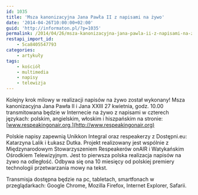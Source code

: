 ```yaml
---
id: 1035
title: 'Msza kanonizacyjna Jana Pawła II z napisami na żywo'
date: '2014-04-26T10:00:00+02:00'
guid: 'http://informaton.pl/?p=1035'
permalink: /2014/04/26/msza-kanonizacyjna-jana-pawla-ii-z-napisami-na-zywo/
restapi_import_id:
    - 5ca8405547793
categories:
    - artykuły
tags:
    - kościół
    - multimedia
    - napisy
    - telewizja
---
```


Kolejny krok milowy w realizacji napisów na żywo został wykonany! Msza kanonizacyjna Jana Pawła II i Jana XXIII 27 kwietnia, godz. 10.00 transmitowana będzie w Internecie na żywo z napisami w czterech językach: polskim, angielskim, włoskim i hiszpańskim na stronie: [www.respeakingonair.org.](http://www.respeakingonair.org)

Polskie napisy zapewnią Unikkon Integral oraz respeakerzy z Dostępni.eu: Katarzyna Lalik i Łukasz Dutka. Projekt realizowany jest wspólnie z Międzynarodowym Stowarzyszeniem Respeakerów onAIR i Watykańskim Ośrodkiem Telewizyjnym. Jest to pierwsza polska realizacja napisów na żywo na odległość. Odbywa się ona 10 miesięcy od polskiej premiery technologii przetwarzania mowy na tekst.

Transmisja dostępna będzie na pc, tabletach, smartfonach w przeglądarkach: Google Chrome, Mozilla Firefox, Internet Explorer, Safarii.
